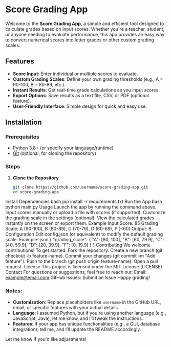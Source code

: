 # Score Grading App

Welcome to the **Score Grading App**, a simple and efficient tool designed to calculate grades based on input scores. Whether you're a teacher, student, or anyone needing to evaluate performance, this app provides an easy way to convert numerical scores into letter grades or other custom grading scales.

## Features
- **Score Input**: Enter individual or multiple scores to evaluate.
- **Custom Grading Scales**: Define your own grading thresholds (e.g., A = 90-100, B = 80-89, etc.).
- **Instant Results**: Get real-time grade calculations as you input scores.
- **Export Options**: Save results as a text file, CSV, or PDF (optional feature).
- **User-Friendly Interface**: Simple design for quick and easy use.

## Installation

### Prerequisites
- [Python 3.8+](https://www.python.org/downloads/) (or specify your language/runtime)
- [Git](https://git-scm.com/) (optional, for cloning the repository)

### Steps
1. **Clone the Repository**
   ```bash
   git clone https://github.com/username/score-grading-app.git
   cd score-grading-app
Install Dependencies
bash
pip install -r requirements.txt
Run the App
bash
python main.py
Usage
Launch the app by running the command above.
Input scores manually or upload a file with scores (if supported).
Customize the grading scale in the settings (optional).
View the calculated grades instantly on the screen or export them.
Example
Input Score: 85
Grading Scale: A (90-100), B (80-89), C (70-79), D (60-69), F (<60)
Output: B
Configuration
Edit config.json (or equivalent) to modify the default grading scale.
Example:
json
{
  "grading_scale": {
    "A": [80, 100],
    "B": [60, 79.9],
    "C": [40, 59.9],
    "D": [20, 39.9],
    "F": [0, 19.9]
  }
}
Contributing
We welcome contributions! To get started:
Fork the repository.
Create a new branch (git checkout -b feature-name).
Commit your changes (git commit -m "Add feature").
Push to the branch (git push origin feature-name).
Open a pull request.
License
This project is licensed under the MIT License (LICENSE).
Contact
For questions or suggestions, feel free to reach out:
Email: example@email.com
GitHub Issues: Submit an Issue
Happy grading!

### Notes:
- **Customization**: Replace placeholders like `username` in the GitHub URL, email, or specific features with your actual details.
- **Language**: I assumed Python, but if you're using another language (e.g., JavaScript, Java), let me know, and I’ll tweak the instructions.
- **Features**: If your app has unique functionalities (e.g., a GUI, database integration), tell me, and I’ll update the README accordingly.

Let me know if you'd like adjustments!
